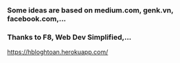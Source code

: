 ### Some ideas are based on medium.com, genk.vn, facebook.com,...
### Thanks to F8, Web Dev Simplified,...

https://hbloghtoan.herokuapp.com/
